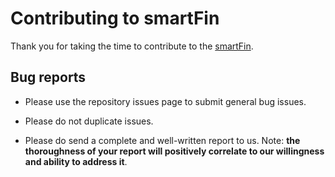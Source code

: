 # Contributing to smartFin

Thank you for taking the time to contribute to the [smartFin](https://devpost.com/software/smartfin).

## Bug reports

- Please use the repository issues page to submit general bug issues.

- Please do not duplicate issues.

- Please do send a complete and well-written report to us. Note: **the
  thoroughness of your report will positively correlate to our willingness
  and ability to address it**.
